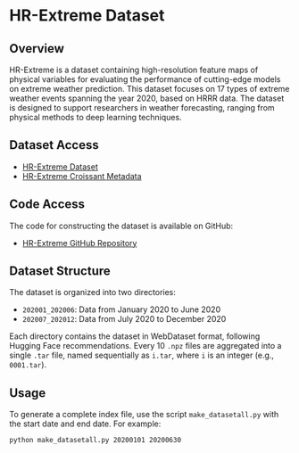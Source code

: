 # HR-Extreme Dataset

## Overview
HR-Extreme is a dataset containing high-resolution feature maps of physical variables for evaluating the performance of cutting-edge models on extreme weather prediction. This dataset focuses on 17 types of extreme weather events spanning the year 2020, based on HRRR data. The dataset is designed to support researchers in weather forecasting, ranging from physical methods to deep learning techniques.

## Dataset Access
- [HR-Extreme Dataset](https://huggingface.co/datasets/NianRan1/HR-Extreme)
- [HR-Extreme Croissant Metadata](https://huggingface.co/api/datasets/NianRan1/HR-Extreme/croissant)

## Code Access
The code for constructing the dataset is available on GitHub:
- [HR-Extreme GitHub Repository](https://github.com/HuskyNian/HR-Extreme)

## Dataset Structure
The dataset is organized into two directories:
- `202001_202006`: Data from January 2020 to June 2020
- `202007_202012`: Data from July 2020 to December 2020

Each directory contains the dataset in WebDataset format, following Hugging Face recommendations. Every 10 `.npz` files are aggregated into a single `.tar` file, named sequentially as `i.tar`, where `i` is an integer (e.g., `0001.tar`).

## Usage
To generate a complete index file, use the script `make_datasetall.py` with the start date and end date. For example:
```bash
python make_datasetall.py 20200101 20200630

